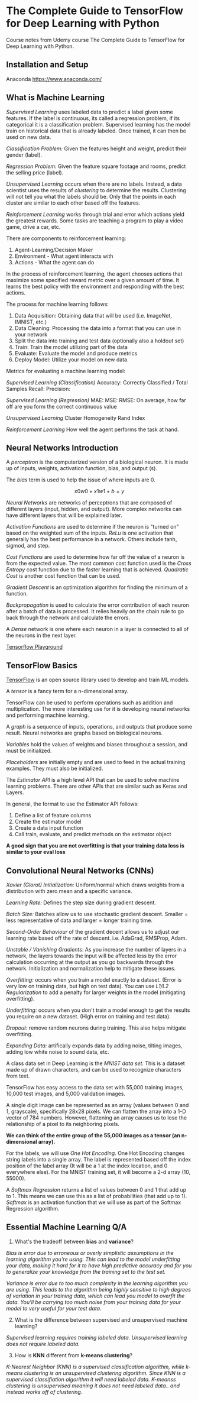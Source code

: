 # The Complete Guide to TensorFlow for Deep Learning with Python

Course notes from Udemy course The Complete Guide to TensorFlow for Deep Learning with Python.

## Installation and Setup

Anaconda
https://www.anaconda.com/

## What is Machine Learning

_Supervised Learning_ uses labeled data to predict a label given some features.  If the label is continuous, its called a regression problem, if its categorical it is a classification problem.  Supervised learning has the model train on historical data that is already labeled.  Once trained, it can then be used on new data.

_Classification Problem:_ Given the features height and weight, predict their gender (label).

_Regression Problem:_ Given the feature square footage and rooms, predict the selling price (label).

_Unsupervised Learning_ occurs when there are no labels.  Instead, a data scientist uses the results of _clustering_ to determine the results.  Clustering will not tell you what the labels should be.  Only that the points in each cluster are similar to each other based off the features.

_Reinforcement Learning_ works through trial and error which actions yield the greatest rewards.  Some tasks are teaching a program to play a video game, drive a car, etc.

There are components to reinforcement learning:

1) Agent-Learning/Decision Maker
2) Environment - What agent interacts with
3) Actions - What the agent can do

In the process of reinforcement learning, the agent chooses actions that maximize some specified reward metric over a given amount of time.  It learns the best policy with the environment and responding with the best actions.

The process for machine learning follows:

1) Data Acquisition: Obtaining data that will be used (i.e. ImageNet, IMNIST, etc.)
2) Data Cleaning: Processing the data into a format that you can use in your network
3) Split the data into training and test data (optionally also a holdout set)
4) Train: Train the model utilizing part of the data
5) Evaluate: Evaluate the model and produce metrics
6) Deploy Model: Utilize your model on new data.

Metrics for evaluating a machine learning model:

_Supervised Learning (Classification)_
Accuracy: Correctly Classified / Total Samples
Recall: 
Precision: 

_Supervised Learning (Regression)_
MAE: 
MSE: 
RMSE: 
On average, how far off are you form the correct continuous value

_Unsupervised Learning_
Cluster Homogeneity
Rand Index

_Reinforcement Learning_
How well the agent performs the task at hand.

## Neural Networks Introduction

A _perceptron_ is the computerized version of a biological neuron.  It is made up of inputs, weights, activation function, bias, and output (s).

The _bias_ term is used to help the issue of where inputs are 0.

```math
x0w0 + x1w1 + b = y
```

_Neural Networks_ are networks of perceptrons that are composed of different layers (input, hidden, and output).  More complex networks can have different layers that will be explained later.

_Activation Functions_ are used to determine if the neuron is "turned on" based on the weighted sum of the inputs.  _ReLu_ is one activation that generally has the best performance in a network.  Others include tanh, sigmod, and step.

_Cost Functions_ are used to determine how far off the value of a neuron is from the expected value.  The most common cost function used is the _Cross Entropy_ cost function due to the faster learning that is achieved.  _Quadratic Cost_ is another cost function that can be used.

_Gradient Descent_ is an optimization algorithm for finding the minimum of a function.

_Backpropagation_ is used to calculate the error contribution of each neuron after a batch of data is processed.  It relies heavily on the chain rule to go back through the network and calculate the errors.

A _Dense_ network is one where each neuron in a layer is connected to all of the neurons in the next layer.

[Tensorflow Playground](https://playground.tensorflow.org)

## TensorFlow Basics

[TensorFlow](https://www.tensorflow.org/) is an open source library used to develop and train ML models.

A _tensor_ is a fancy term for a n-dimensional array.

TensorFlow can be used to perform operations such as addition and multiplication.  The more interesting use for it is developing neural networks and performing machine learning.

A _graph_ is a sequence of inputs, operations, and outputs that produce some result.  Neural networks are graphs based on biological neurons.  

_Variables_ hold the values of weights and biases throughout a session, and must be initialized.

_Placeholders_ are initially empty and are used to feed in the actual training examples.  They must also be initialized.

The _Estimator API_ is a high level API that can be used to solve machine learning problems.  There are other APIs that are similar such as Keras and Layers.

In general,  the format to use the Estimator API follows:

1) Define a list of feature columns
2) Create the estimator model
3) Create a data input function
4) Call train, evaluate, and predict methods on the estimator object

**A good sign that you are not overfitting is that your training data loss is similar to your eval loss**

## Convolutional Neural Networks (CNNs)

_Xavier (Glorot) Initialization:_  Uniform/normal which draws weights from a distribution with zero mean and a specific variance.

_Learning Rate:_ Defines the step size during gradient descent.

_Batch Size:_ Batches allow us to use stochastic gradient descent.  Smaller = less representative of data and larger = longer training time.

_Second-Order Behaviour_ of the gradient decent allows us to adjust our learning rate based off the rate of descent.  i.e. AdaGrad, RMSProp, Adam.

_Unstable / Vanishing Gradients_: As you increase the number of layers in a network, the layers towards the input will be affected less by the error calculation occurring at the output as you go backwards through the network.  Initialization and normalization help to mitigate these issues.

_Overfitting:_ occurs when you train a model exactly to a dataset.  (Error is very low on training data, but high on test data).  You can use _L1/L2 Regularization_ to add a penalty for larger weights in the model (mitigating overfitting).  

_Underfitting:_ occurs when you don't train a model enough to get the results you require on a new dataset. (High error on training and test data).

_Dropout:_ remove random neurons during training.  This also helps mitigate overfitting.

_Expanding Data:_ artifically expands data by adding noise, tilting images, adding low white noise to sound data, etc.

A class data set in Deep Learning is the _MNIST data set._  This is a dataset made up of drawn characters, and can be used to recognize characters from text.  

TensorFlow has easy access to the data set with 55,000 training images, 10,000 test images, and 5,000 validation images.

A single digit image can be represented as an array (values between 0 and 1, grayscale), specifically 28x28 pixels.  We can flatten the array into a 1-D vector of 784 numbers.  However, flattening an array causes us to lose the relationship of a pixel to its neighboring pixels.

**We can think of the entire group of the 55,000 images as a tensor (an n-dimensional array).**

For the labels, we will use _One Hot Encoding_.  One Hot Encoding changes string labels into a single array.  The label is represented based off the index position of the label array (It will be a 1 at the index location, and 0 everywhere else).  For the MNIST training set, it will become a 2-d array (10, 55000).

A _Softmax Regression_ returns a list of values between 0 and 1 that add up to 1.  This means we can use this as a list of probabilities (that add up to 1).  _Softmax_ is an activation function that we will use as part of the Softmax Regression algorithm.

## Essential Machine Learning Q/A

1. What's the tradeoff between **bias** and **variance**?

_Bias is error due to erroneous or overly simplistic assumptions in the learning algorithm you're using.  This can lead to the model underfitting your data, making it hard for it to have high predictive accuracy and for you to generalize your knowledge from the training set to the test set._

_Variance is error due to too much complexity in the learning algorithm you are using.  This leads to the algorithm being highly sensitive to high degrees of variation in your training data, which can lead you model to overfit the data.  You'll be carrying too much noise from your training data for your model to very useful for your test data._

2. What is the difference between supervised and unsupervised machine learning?

_Supervised learning requires training labeled data.  Unsupervised learning does not require labeled data._

3. How is **KNN** different from **k-means clustering**?

*K-Nearest Neighbor (KNN) is a supervised classification algorithm, while k-means clustering is an unsupervised clustering algorithm.  Since KNN is a supervised classifiation algorithm it will need labeled data.  K-meanss clustering is unsupervised meaning it does not need labeled data.. and instead works off of clustering.*